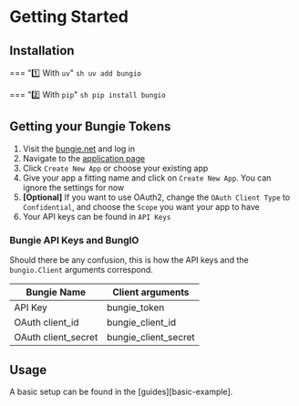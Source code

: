# Getting Started


## Installation

=== ":one: With `uv`"
    ```sh
    uv add bungio
    ```

=== ":two: With `pip`"
    ```sh
    pip install bungio
    ```

## Getting your Bungie Tokens

1. Visit the [bungie.net](https://www.bungie.net/en) and log in
2. Navigate to the [application page](https://www.bungie.net/en/Application)
3. Click `Create New App` or choose your existing app
4. Give your app a fitting name and click on `Create New App`. You can ignore the settings for now
5. **[Optional]** If you want to use OAuth2, change the `OAuth Client Type` to `Confidential`, and choose the `Scope` you want your app to have
6. Your API keys can be found in `API Keys`

### Bungie API Keys and BungIO

Should there be any confusion, this is how the API keys and the `bungio.Client` arguments correspond.

| Bungie Name         | Client arguments      |
|---------------------|-----------------------|
| API Key             | bungie_token          |
| OAuth client_id     | bungie_client_id      |
| OAuth client_secret | bungie_client_secret  |

## Usage

A basic setup can be found in the [guides][basic-example].
